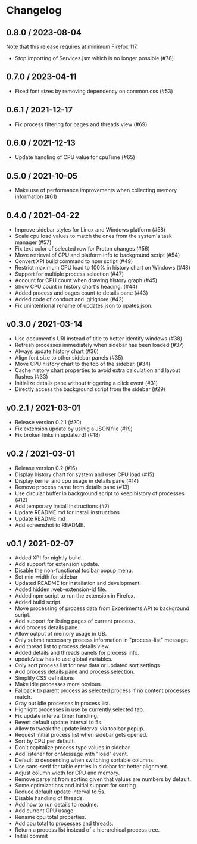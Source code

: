 # Changelog

## 0.8.0 / 2023-08-04

Note that this release requires at minimum Firefox 117.

* Stop importing of Services.jsm which is no longer possible (#78)

## 0.7.0 / 2023-04-11

* Fixed font sizes by removing dependency on common.css (#53)

## 0.6.1 / 2021-12-17

* Fix process filtering for pages and threads view (#69)

## 0.6.0 / 2021-12-13

* Update handling of CPU value for cpuTime (#65)

## 0.5.0 / 2021-10-05

* Make use of performance improvements when collecting memory information (#61)

## 0.4.0 / 2021-04-22

* Improve sidebar styles for Linux and Windows platform (#58)
* Scale cpu load values to match the ones from the system's task manager (#57)
* Fix text color of selected row for Proton changes (#56)
* Move retrieval of CPU and platform info to background script (#54)
* Convert XPI build command to npm script (#49)
* Restrict maximum CPU load to 100% in history chart on Windows (#48)
* Support for multiple process selection (#47)
* Account for CPU count when drawing history graph (#45)
* Show CPU count in history chart's heading. (#44)
* Added process and pages count to details pane (#43)
* Added code of conduct and .gitignore (#42)
* Fix unintentional rename of updates.json to upates.json.

## v0.3.0 / 2021-03-14

* Use document's URI instead of title to better identify windows (#38)
* Refresh processes immediately when sidebar has been loaded (#37)
* Always update history chart (#36)
* Align font size to other sidebar panels (#35)
* Move CPU history chart to the top of the sidebar. (#34)
* Cache history chart properties to avoid extra calculation and layout flushes (#33)
* Initialize details pane without triggering a click event (#31)
* Directly access the background script from the sidebar (#29)

## v0.2.1 / 2021-03-01

* Release version 0.2.1 (#20)
* Fix extension update by usinig a JSON file (#19)
* Fix broken links in update.rdf (#18)

## v0.2 / 2021-03-01

* Release version 0.2 (#16)
* Display history chart for system and user CPU load (#15)
* Display kernel and cpu usage in details pane (#14)
* Remove process name from details pane (#13)
* Use circular buffer in background script to keep history of processes (#12)
* Add temporary install instructions (#7)
* Update README.md for install instructions
* Update README.md
* Add screenshot to README.

## v0.1 / 2021-02-07

* Added XPI for nightly build..
* Add support for extension update.
* Disable the non-functional toolbar popup menu.
* Set min-width for sidebar
* Updated README for installation and development
* Added hidden .web-extension-id file.
* Added npm script to run the extension in Firefox.
* Added build script.
* Move processing of process data from Experiments API to background script.
* Add support for listing pages of current process.
* Add process details pane.
* Allow output of memory usage in GB.
* Only submit necessary process information in "process-list" message.
* Add thread list to process details view.
* Added details and threads panels for process info.
* updateView has to use global variables.
* Only sort process list for new data or updated sort settings
* Add process details pane and process selection.
* Simplify CSS definitions
* Make idle processes more obvious.
* Fallback to parent process as selected process if no content processes match.
* Gray out idle processes in process list.
* Highlight processes in use by currently selected tab.
* Fix update interval timer handling.
* Revert default update interval to 5s.
* Allow to tweak the update interval via toolbar popup.
* Request initial process list when sidebar gets opened.
* Sort by CPU per default.
* Don't capitalize process type values in sidebar.
* Add listener for onMessage with "load" event.
* Default to descending when switching sortable columns.
* Use sans-serif for table entries in sidebar for better alignment.
* Adjust column width for CPU and memory.
* Remove parseInt from sorting given that values are numbers by default.
* Some optimizations and initial support for sorting
* Reduce default update interval to 5s.
* Disable handling of threads.
* Add how to run details to readme.
* Add current CPU usage
* Rename cpu total properties.
* Add cpu total to processes and threads.
* Return a process list instead of a hierarchical process tree.
* Initial commit
